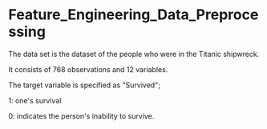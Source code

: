 ﻿# Feature_Engineering_Data_Preprocessing
The data set is the dataset of the people who were in the Titanic shipwreck.

It consists of 768 observations and 12 variables.

The target variable is specified as "Survived";

1: one's survival

0: indicates the person's inability to survive.
